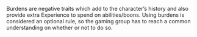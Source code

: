 Burdens are negative traits which add to the character’s history and also provide extra Experience to spend on abilities/boons. Using burdens is considered an optional rule, so the gaming group has to reach a common understanding on whether or not to do so.